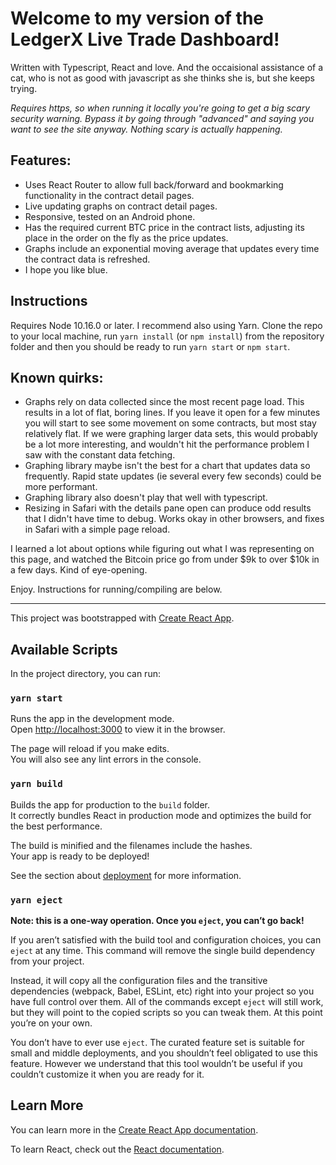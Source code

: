 # Welcome to my version of the LedgerX Live Trade Dashboard!

Written with Typescript, React and love. And the occaisional assistance of a cat, who is not as good with javascript as she thinks she is, but she keeps trying.

*Requires https, so when running it locally you're going to get a big scary security warning. Bypass it by going through "advanced" and saying you want to see the site anyway. Nothing scary is actually happening.*

## Features:
* Uses React Router to allow full back/forward and bookmarking functionality in the contract detail pages.
* Live updating graphs on contract detail pages.
* Responsive, tested on an Android phone.
* Has the required current BTC price in the contract lists, adjusting its place in the order on the fly as the price updates.
* Graphs include an exponential moving average that updates every time the contract data is refreshed. 
* I hope you like blue.

## Instructions
Requires Node 10.16.0 or later. I recommend also using Yarn. Clone the repo to your local machine, run `yarn install` (or `npm install`) from the repository folder and then you should be ready to run `yarn start` or `npm start`. 

## Known quirks:
* Graphs rely on data collected since the most recent page load. This results in a lot of flat, boring lines. If you leave it open for a few minutes you will start to see some movement on some contracts, but most stay relatively flat. If we were graphing larger data sets, this would probably be a lot more interesting, and wouldn't hit the performance problem I saw with the constant data fetching.
* Graphing library maybe isn't the best for a chart that updates data so frequently. Rapid state updates (ie several every few seconds) could be more performant.
* Graphing library also doesn't play that well with typescript. 
* Resizing in Safari with the details pane open can produce odd results that I didn't have time to debug. Works okay in other browsers, and fixes in Safari with a simple page reload.

I learned a lot about options while figuring out what I was representing on this page, and watched the Bitcoin price go from under $9k to over $10k in a few days. Kind of eye-opening. 

Enjoy. Instructions for running/compiling are below.

---

This project was bootstrapped with [Create React App](https://github.com/facebook/create-react-app).

## Available Scripts

In the project directory, you can run:

### `yarn start`

Runs the app in the development mode.<br />
Open [http://localhost:3000](http://localhost:3000) to view it in the browser.

The page will reload if you make edits.<br />
You will also see any lint errors in the console.

### `yarn build`

Builds the app for production to the `build` folder.<br />
It correctly bundles React in production mode and optimizes the build for the best performance.

The build is minified and the filenames include the hashes.<br />
Your app is ready to be deployed!

See the section about [deployment](https://facebook.github.io/create-react-app/docs/deployment) for more information.

### `yarn eject`

**Note: this is a one-way operation. Once you `eject`, you can’t go back!**

If you aren’t satisfied with the build tool and configuration choices, you can `eject` at any time. This command will remove the single build dependency from your project.

Instead, it will copy all the configuration files and the transitive dependencies (webpack, Babel, ESLint, etc) right into your project so you have full control over them. All of the commands except `eject` will still work, but they will point to the copied scripts so you can tweak them. At this point you’re on your own.

You don’t have to ever use `eject`. The curated feature set is suitable for small and middle deployments, and you shouldn’t feel obligated to use this feature. However we understand that this tool wouldn’t be useful if you couldn’t customize it when you are ready for it.

## Learn More

You can learn more in the [Create React App documentation](https://facebook.github.io/create-react-app/docs/getting-started).

To learn React, check out the [React documentation](https://reactjs.org/).
